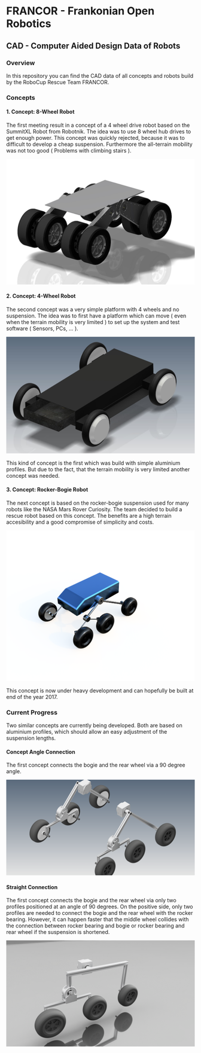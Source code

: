 <h1>FRANCOR - Frankonian Open Robotics</h1>
<h2>CAD - Computer Aided Design Data of Robots</h2>

<h3>Overview</h3>
In this repository you can find the CAD data of all concepts and robots build
by the RoboCup Rescue Team FRANCOR.

<h3>Concepts</h3>

<h4>1. Concept: 8-Wheel Robot</h4>

The first meeting result in a concept of a 4 wheel drive robot based on the SummitXL Robot from Robotnik. The idea was to use 8 wheel hub drives to get enough power. This concept was quickly rejected, because it was to difficult to develop a cheap suspension. Furthermore the all-terrain mobility was not too good ( Problems with climbing stairs ).

![Concept-8Wheel](00-Docs/Pictures/00-01-Concept-4Wheel.jpg)

<h4>2. Concept: 4-Wheel Robot</h4>

The second concept was a very simple platform with 4 wheels and no suspension. The idea was to first have a platform which can move ( even when the terrain mobility is very limited ) to set up the system and test software ( Sensors, PCs, ... ).


![Concept-4Wheel](00-Docs/Pictures/00-02-Concept-4Wheel-Simple.jpg)

This kind of concept is the first which was build with simple aluminium profiles. But due to the fact, that the terrain mobility is very limited another concept was needed.

<h4>3. Concept: Rocker-Bogie Robot</h4>

The next concept is based on the rocker-bogie suspension used for many robots like the NASA Mars Rover Curiosity. The team decided to build a rescue robot based on this concept.
The benefits are a high terrain accesibility and a good compromise of simplicity and costs.

![Concept-Rocker-Bogie](00-Docs/Pictures/00-03-Concept-Rocker-Bogie.png)

This concept is now under heavy development and can hopefully be built at end of the year 2017.

<h3>Current Progress</h3>

Two similar concepts are currently being developed. Both are based on aluminium profiles, which should allow an easy adjustment of the suspension lengths.

<h4>Concept Angle Connection</h4>

The first concept connects the bogie and the rear wheel via a 90 degree angle.

![Concept-Rocker-Bogie-Angle](00-Docs/Pictures/2017-12-10-Concept-Rocker-Bogie-01.png)

<h4>Straight Connection</h4>

The first concept connects the bogie and the rear wheel via only two profiles positioned at an angle of 90 degrees.
On the positive side, only two profiles are needed to connect the bogie and the rear wheel with the rocker bearing. However, it can happen faster that the middle wheel collides with the connection between rocker bearing and bogie or rocker bearing and rear wheel if the suspension is shortened.

![Concept-Rocker-Bogie-Straight](00-Docs/Pictures/2017-12-10-Concept-Rocker-Bogie-02.png)

